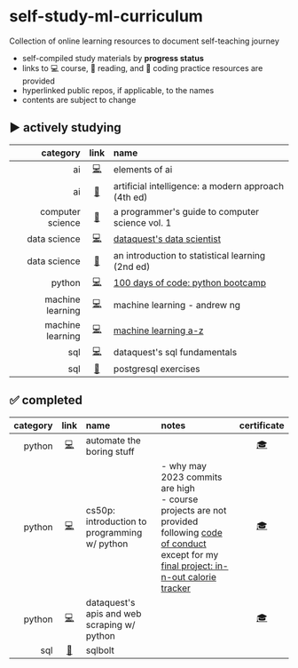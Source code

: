 # self-study-ml-curriculum
Collection of online learning resources to document self-teaching journey

- self-compiled study materials by **progress status**
- links to 💻 course, 📕 reading, and 🔐 coding practice resources are provided
- hyperlinked public repos, if applicable, to the names
- contents are subject to change

## ️▶️ **actively studying**

| category | link | name | 
| --: | :--: | :-- | 
| ai | [💻](https://www.elementsofai.com/) | elements of ai | 
| ai | [📕](https://www.amazon.com/Artificial-Intelligence-A-Modern-Approach/dp/0134610997) | artificial intelligence: a modern approach (4th ed) | 
| computer science | [📕](https://www.amazon.com/Programmers-Guide-Computer-Science-self-taught/dp/195120400X) | a programmer's guide to computer science vol. 1 |
| data science | [💻](https://www.dataquest.io/path/data-scientist/) | [dataquest's data scientist](https://github.com/marilynyi/dataquest-data-scientist) |
| data science | [📕](https://www.statlearning.com/) | an introduction to statistical learning (2nd ed) |
| python | [💻](https://www.udemy.com/course/100-days-of-code/) | [100 days of code: python bootcamp](https://github.com/marilynyi/100-days-of-code-python) |
| machine learning | [💻](https://www.coursera.org/specializations/machine-learning-introduction#courses) | machine learning - andrew ng |
| machine learning | [💻](https://www.udemy.com/course/machinelearning/) | [machine learning a-z](https://github.com/marilynyi/machine-learning-a-z) |
| sql | [💻](https://www.dataquest.io/path/sql-skills/) | dataquest's sql fundamentals |
| sql | [🔐](https://pgexercises.com/) | postgresql exercises |


## ✅ **completed**
| category | link | name | notes | certificate |
| --: | :--: | :-- | :-- | :--: |
| python | [💻](https://www.udemy.com/course/automate/) | automate the boring stuff | | [🎓](https://github.com/marilynyi/self-study-ML-curriculum/blob/main/certificates/automate-the-boring-stuff-with-python.jpg)
| python | [💻](https://cs50.harvard.edu/python/2022/) | cs50p: introduction to programming w/ python | - why may 2023 commits are high <br /> - course projects are not provided following [code of conduct](https://cs50.harvard.edu/python/2022/honesty/) except for my [final project: in-n-out calorie tracker](https://github.com/marilynyi/in-n-out-calorie-tracker) | [🎓](https://github.com/marilynyi/self-study-ML-curriculum/blob/main/certificates/CS50P.png)
| python | [💻](https://www.dataquest.io/path/apis-and-web-scraping-with-python-skill-path/) | dataquest's apis and web scraping w/ python | | [🎓](https://github.com/marilynyi/self-study-ML-curriculum/blob/main/certificates/dataquest-apis-and-web-scraping-with-python.pdf) |
| sql | [🔐](https://sqlbolt.com/) | sqlbolt |





